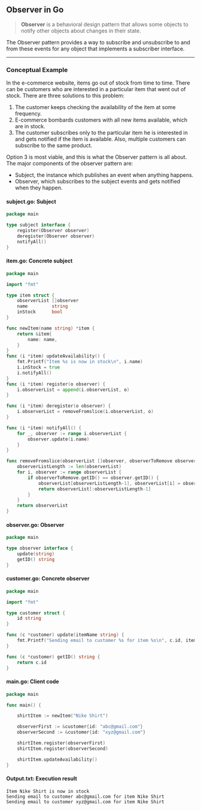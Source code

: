 ## Observer in Go

> **Observer** is a behavioral design pattern that allows some objects to notify other objects about changes in their state.

The Observer pattern provides a way to subscribe and unsubscribe to and from these events for any object that implements a subscriber interface.

---

### Conceptual Example

In the e-commerce website, items go out of stock from time to time. There can be customers who are interested in a particular item that went out of stock. There are three solutions to this problem:

 1. The customer keeps checking the availability of the item at some frequency.
 2. E-commerce bombards customers with all new items available, which are in stock.
 3. The customer subscribes only to the particular item he is interested in and gets notified if the item is available. Also, multiple customers can subscribe to the same product.

Option 3 is most viable, and this is what the Observer pattern is all about. The major components of the observer pattern are:

- Subject, the instance which publishes an event when anything happens.
- Observer, which subscribes to the subject events and gets notified when they happen.
 

#### subject.go: Subject

```go
package main

type subject interface {
    register(Observer observer)
    deregister(Observer observer)
    notifyAll()
}
```


#### item.go: Concrete subject

```go
package main

import "fmt"

type item struct {
    observerList []observer
    name         string
    inStock      bool
}

func newItem(name string) *item {
    return &item{
        name: name,
    }
}
func (i *item) updateAvailability() {
    fmt.Printf("Item %s is now in stock\n", i.name)
    i.inStock = true
    i.notifyAll()
}
func (i *item) register(o observer) {
    i.observerList = append(i.observerList, o)
}

func (i *item) deregister(o observer) {
    i.observerList = removeFromslice(i.observerList, o)
}

func (i *item) notifyAll() {
    for _, observer := range i.observerList {
        observer.update(i.name)
    }
}

func removeFromslice(observerList []observer, observerToRemove observer) []observer {
    observerListLength := len(observerList)
    for i, observer := range observerList {
        if observerToRemove.getID() == observer.getID() {
            observerList[observerListLength-1], observerList[i] = observerList[i], observerList[observerListLength-1]
            return observerList[:observerListLength-1]
        }
    }
    return observerList
}
```


#### observer.go: Observer

```go
package main

type observer interface {
    update(string)
    getID() string
}
```


#### customer.go: Concrete observer

```go
package main

import "fmt"

type customer struct {
    id string
}

func (c *customer) update(itemName string) {
    fmt.Printf("Sending email to customer %s for item %s\n", c.id, itemName)
}

func (c *customer) getID() string {
    return c.id
}
```


#### main.go: Client code

```go
package main

func main() {

    shirtItem := newItem("Nike Shirt")

    observerFirst := &customer{id: "abc@gmail.com"}
    observerSecond := &customer{id: "xyz@gmail.com"}

    shirtItem.register(observerFirst)
    shirtItem.register(observerSecond)

    shirtItem.updateAvailability()
}
```


#### Output.txt: Execution result

```
Item Nike Shirt is now in stock
Sending email to customer abc@gmail.com for item Nike Shirt
Sending email to customer xyz@gmail.com for item Nike Shirt
```

